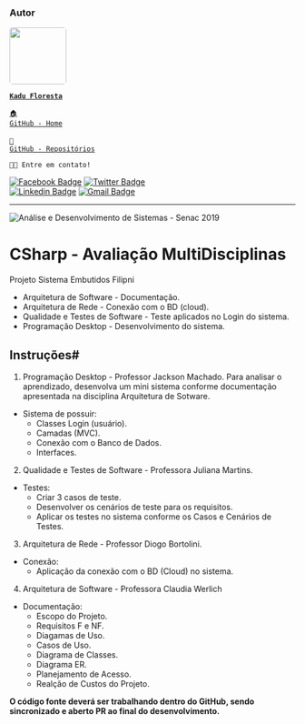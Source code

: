 ### Autor

<a href="https://www.linkedin.com/in/kadufloresta/">
 <img style="border-radius: 5px;" src="https://media-exp1.licdn.com/dms/image/C4D03AQFfIeRf3UDQ9Q/profile-displayphoto-shrink_400_400/0?e=1605139200&v=beta&t=vWVjctWELGPrf-DrfqlwmBWjl88lk6ZwKTUJoCIkI_I" width="100px; alt=""/></b>
 
 <code><b>Kadu Floresta</b></code></a>
 
 <code><a href="https://github.com/KaduFloresta" title="HomeGit">🏠 GitHub - Home</a><br></code><br>
 <code><a href="https://github.com/KaduFloresta?tab=repositories" title="RepoGit">📂 GitHub - Repositórios</a><br></code>

<code>👋🏽 Entre em contato!</code>

[![Facebook Badge](https://img.shields.io/badge/-Kadu_Floresta-lightblue?style=flat-square&logo=Facebook&logoColor=white&link=https://https://www.facebook.com/kadu.floresta)](https://www.facebook.com/kadu.floresta)
[![Twitter Badge](https://img.shields.io/badge/-@kadu_kururu-1ca0f1?style=flat-square&labelColor=1ca0f1&logo=twitter&logoColor=white&link=https://twitter.com/kadu_kururu)](https://twitter.com/kadu_kururu)
<br>
[![Linkedin Badge](https://img.shields.io/badge/-Kadu_Floresta-blue?style=flat-square&logo=Linkedin&logoColor=white&link=https://www.linkedin.com/in/kadufloresta/)](https://www.linkedin.com/in/kadufloresta/)
[![Gmail Badge](https://img.shields.io/badge/-cefloresta1@gmail.com-c14438?style=flat-square&logo=Gmail&logoColor=white&link=mailto:cefloresta1@gmail.com)](mailto:cefloresta1@gmail.com)
 
---
![Análise e Desenvolvimento de Sistemas - Senac 2019](https://www.liveondemand.com.br/wp-content/uploads/2019/05/logo-SENAC.png)
# CSharp - Avaliação MultiDisciplinas

Projeto Sistema Embutidos Filipni
- Arquitetura de Software - Documentação.
- Arquitetura de Rede - Conexão com o BD (cloud).
- Qualidade e Testes de Software - Teste aplicados no Login do sistema.
- Programação Desktop - Desenvolvimento do sistema.

## Instruções# 

1. Programação Desktop - Professor Jackson Machado.
Para analisar o aprendizado, desenvolva um mini sistema conforme documentação apresentada na disciplina Arquitetura de Sotware.

* Sistema de possuir:
    - Classes Login (usuário).
    - Camadas (MVC).
    - Conexão com o Banco de Dados.
    - Interfaces.
    
 2. Qualidade e Testes de Software - Professora Juliana Martins.
 
* Testes:
    - Criar 3 casos de teste.
    - Desenvolver os cenários de teste para os requisitos.
    - Aplicar os testes no sistema conforme os Casos e Cenários de Testes.
    
3. Arquitetura de Rede - Professor Diogo Bortolini.

* Conexão:
    - Aplicação da conexão com o BD (Cloud) no sistema.
    
4. Arquitetura de Software - Professora Claudia Werlich 
    
* Documentação:
    - Escopo do Projeto.
    - Requisitos F e NF.
    - Diagamas de Uso.
    - Casos de Uso.
    - Diagrama de Classes.
    - Diagrama ER.
    - Planejamento de Acesso.
    - Realção de Custos do Projeto. 

**O código fonte deverá ser trabalhando dentro do GitHub, sendo sincronizado e aberto PR ao final do desenvolvimento.**
